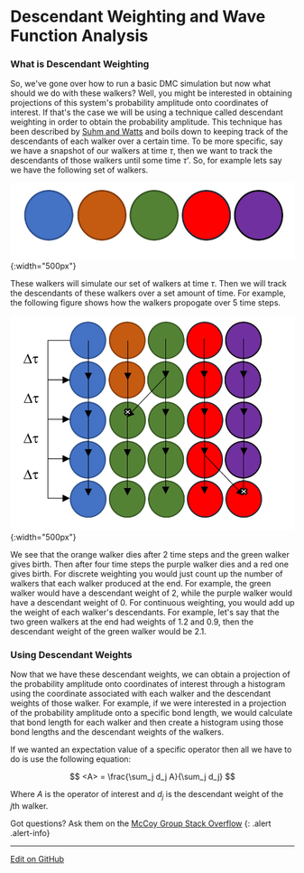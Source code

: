 # Descendant Weighting and Wave Function Analysis

### What is Descendant Weighting
So, we've gone over how to run a basic DMC simulation but now what should we do with these walkers?
Well, you might be interested in obtaining projections of this system's probability amplitude onto coordinates
of interest. If that's the case we will be using a technique called descendant weighting in order to
obtain the probability amplitude. This technique has been described by
 [Suhm and Watts](https://doi.org/10.1016/0370-1573(91)90136-A) and boils down to keeping track of the descendants
of each walker over a certain time. To be more specific, say we have a snapshot of our walkers at time $\tau$, then we 
want to track the descendants of those walkers until some time $\tau$'. So, for example lets say we have the following
set of walkers.

![initial_walkers](Implementing%20DMC/img/Initial_walkers.PNG){:width="500px"}

These walkers will simulate our set of walkers at time $\tau$. Then we will track the descendants of these walkers over
a set amount of time. For example, the following figure shows how the walkers propogate over 5 time steps.

![descendants](Implementing%20DMC/img/descendants.PNG){:width="500px"}

We see that the orange walker dies after 2 time steps and the green walker gives birth. Then after four time steps the 
purple walker dies and a red one gives birth. For discrete weighting you would just count up the number of walkers that
each walker produced at the end. For example, the green walker would have a descendant weight of 2, while the purple walker
would have a descendant weight of 0. For continuous weighting, you would add up the weight of each walker's descendants.
For example, let's say that the two green walkers at the end had weights of 1.2 and 0.9, then the descendant weight of the
green walker would be 2.1.

### Using Descendant Weights

Now that we have these descendant weights, we can obtain a projection of the probability amplitude onto coordinates of interest
through a histogram using the coordinate associated with each walker and the descendant weights of those walker. For example,
if we were interested in a projection of the probability amplitude onto a specific bond length, we would calculate that bond
length for each walker and then create a histogram using those bond lengths and the descendant weights of the walkers.

If we wanted an expectation value of a specific operator then all we have to do is use the following equation:

$$
<A> = \frac{\sum_j d_j A}{\sum_j d_j}
$$

Where $A$ is the operator of interest and $d_j$ is the descendant weight of the $j$th walker.

Got questions? Ask them on the [McCoy Group Stack Overflow](https://stackoverflow.com/c/mccoygroup/questions/ask)
{: .alert .alert-info}

---

[Edit on GitHub](https://github.com/McCoyGroup/References/edit/gh-pages/References/Monte%20Carlo%20Methods/DWandWfns.md)
